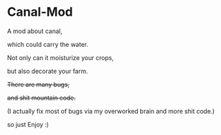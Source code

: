 # Canal-Mod
A mod about canal,

which could carry the water.

Not only can it moisturize your crops,

but also decorate your farm.

~~There are many bugs,~~

~~and shit mountain code.~~

(I actually fix most of bugs via my overworked brain and more shit code.)

so just Enjoy :)
